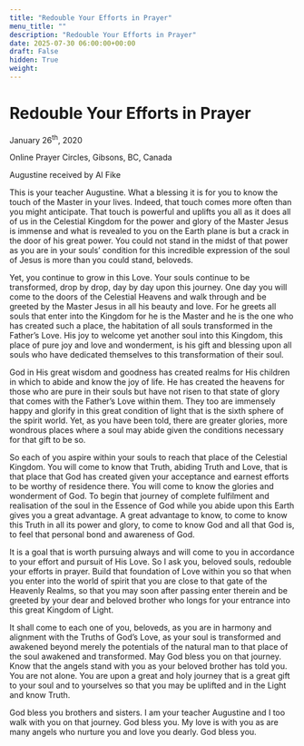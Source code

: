 ```yaml
---
title: "Redouble Your Efforts in Prayer"
menu_title: ""
description: "Redouble Your Efforts in Prayer"
date: 2025-07-30 06:00:00+00:00
draft: False
hidden: True
weight:
---
```

# Redouble Your Efforts in Prayer

January 26<sup>th</sup>, 2020

Online Prayer Circles, Gibsons, BC, Canada

Augustine received by Al Fike

This is your teacher Augustine. What a blessing it is for you to know the touch of the Master in your lives. Indeed, that touch comes more often than you might anticipate. That touch is powerful and uplifts you all as it does all of us in the Celestial Kingdom for the power and glory of the Master Jesus is immense and what is revealed to you on the Earth plane is but a crack in the door of his great power. You could not stand in the midst of that power as you are in your souls’ condition for this incredible expression of the soul of Jesus is more than you could stand, beloveds.

Yet, you continue to grow in this Love. Your souls continue to be transformed, drop by drop, day by day upon this journey. One day you will come to the doors of the Celestial Heavens and walk through and be greeted by the Master Jesus in all his beauty and love. For he greets all souls that enter into the Kingdom for he is the Master and he is the one who has created such a place, the habitation of all souls transformed in the Father’s Love. His joy to welcome yet another soul into this Kingdom, this place of pure joy and love and wonderment, is his gift and blessing upon all souls who have dedicated themselves to this transformation of their soul.

God in His great wisdom and goodness has created realms for His children in which to abide and know the joy of life. He has created the heavens for those who are pure in their souls but have not risen to that state of glory that comes with the Father’s Love within them. They too are immensely happy and glorify in this great condition of light that is the sixth sphere of the spirit world. Yet, as you have been told, there are greater glories, more wondrous places where a soul may abide given the conditions necessary for that gift to be so.

So each of you aspire within your souls to reach that place of the Celestial Kingdom. You will come to know that Truth, abiding Truth and Love, that is that place that God has created given your acceptance and earnest efforts to be worthy of residence there. You will come to know the glories and wonderment of God. To begin that journey of complete fulfilment and realisation of the soul in the Essence of God while you abide upon this Earth gives you a great advantage. A great advantage to know, to come to know this Truth in all its power and glory, to come to know God and all that God is, to feel that personal bond and awareness of God.

It is a goal that is worth pursuing always and will come to you in accordance to your effort and pursuit of His Love. So I ask you, beloved souls, redouble your efforts in prayer. Build that foundation of Love within you so that when you enter into the world of spirit that you are close to that gate of the Heavenly Realms, so that you may soon after passing enter therein and be greeted by your dear and beloved brother who longs for your entrance into this great Kingdom of Light.

It shall come to each one of you, beloveds, as you are in harmony and alignment with the Truths of God’s Love, as your soul is transformed and awakened beyond merely the potentials of the natural man to that place of the soul awakened and transformed. May God bless you on that journey. Know that the angels stand with you as your beloved brother has told you. You are not alone. You are upon a great and holy journey that is a great gift to your soul and to yourselves so that you may be uplifted and in the Light and know Truth.

God bless you brothers and sisters. I am your teacher Augustine and I too walk with you on that journey. God bless you. My love is with you as are many angels who nurture you and love you dearly. God bless you.
